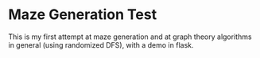 # Maze Generation Test
This is my first attempt at maze generation and at graph theory algorithms in general (using randomized DFS), with a demo in flask.
